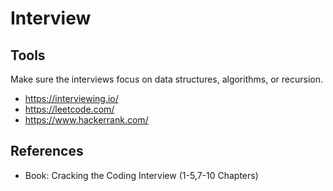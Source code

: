 # Interview

## Tools

Make sure the interviews focus on data structures, algorithms, or recursion.

* https://interviewing.io/ 
* https://leetcode.com/
* https://www.hackerrank.com/

## References

* Book: Cracking the Coding Interview (1-5,7-10 Chapters)